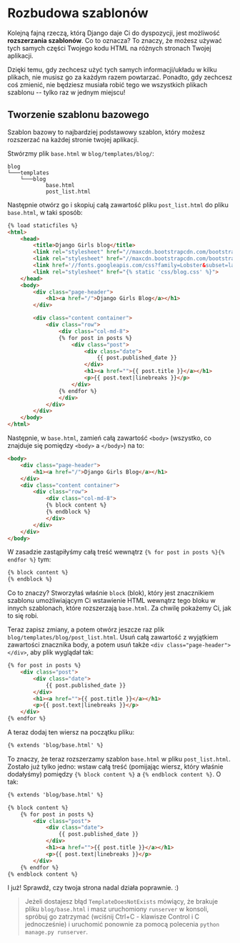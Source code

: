 # Rozbudowa szablonów

Kolejną fajną rzeczą, którą Django daje Ci do dyspozycji, jest możliwość **rozszerzania szablonów**. Co to oznacza? To znaczy, że możesz używać tych samych części Twojego kodu HTML na różnych stronach Twojej aplikacji.

Dzięki temu, gdy zechcesz użyć tych samych informacji/układu w kilku plikach, nie musisz go za każdym razem powtarzać. Ponadto, gdy zechcesz coś zmienić, nie będziesz musiała robić tego we wszystkich plikach szablonu -- tylko raz w jednym miejscu!

## Tworzenie szablonu bazowego

Szablon bazowy to najbardziej podstawowy szablon, który możesz rozszerzać na każdej stronie twojej aplikacji.

Stwórzmy plik `base.html` w `blog/templates/blog/`:

    blog
    └───templates
        └───blog
                base.html
                post_list.html
    

Następnie otwórz go i skopiuj całą zawartość pliku `post_list.html` do pliku `base.html`, w taki sposób:

```html
{% load staticfiles %}
<html>
    <head>
        <title>Django Girls blog</title>
        <link rel="stylesheet" href="//maxcdn.bootstrapcdn.com/bootstrap/3.2.0/css/bootstrap.min.css">
        <link rel="stylesheet" href="//maxcdn.bootstrapcdn.com/bootstrap/3.2.0/css/bootstrap-theme.min.css">
        <link href='//fonts.googleapis.com/css?family=Lobster&subset=latin,latin-ext' rel='stylesheet' type='text/css'>
        <link rel="stylesheet" href="{% static 'css/blog.css' %}">
    </head>
    <body>
        <div class="page-header">
            <h1><a href="/">Django Girls Blog</a></h1>
        </div>

        <div class="content container">
            <div class="row">
                <div class="col-md-8">
                {% for post in posts %}
                    <div class="post">
                        <div class="date">
                            {{ post.published_date }}
                        </div>
                        <h1><a href="">{{ post.title }}</a></h1>
                        <p>{{ post.text|linebreaks }}</p>
                    </div>
                {% endfor %}
                </div>
            </div>
        </div>
    </body>
</html>
```    

Następnie, w `base.html`, zamień całą zawartość `<body>` (wszystko, co znajduje się pomiędzy `<body>` a `</body>`) na to:

```html
<body>
    <div class="page-header">
        <h1><a href="/">Django Girls Blog</a></h1>
    </div>
    <div class="content container">
        <div class="row">
            <div class="col-md-8">
            {% block content %}
            {% endblock %}
            </div>
        </div>
    </div>
</body>
```
    

W zasadzie zastąpiłyśmy całą treść wewnątrz `{% for post in posts %}{% endfor %}` tym:

```html
{% block content %}
{% endblock %}
```
    

Co to znaczy? Stworzyłaś właśnie `block` (blok), który jest znacznikiem szablonu umożliwiającym Ci wstawienie HTML wewnątrz tego bloku w innych szablonach, które rozszerzają `base.html`. Za chwilę pokażemy Ci, jak to się robi.

Teraz zapisz zmiany, a potem otwórz jeszcze raz plik `blog/templates/blog/post_list.html`. Usuń całą zawartość z wyjątkiem zawartości znacznika body, a potem usuń także `<div class="page-header"></div>`, aby plik wyglądał tak:

```html
{% for post in posts %}
    <div class="post">
        <div class="date">
            {{ post.published_date }}
        </div>
        <h1><a href="">{{ post.title }}</a></h1>
        <p>{{ post.text|linebreaks }}</p>
    </div>
{% endfor %}
```
    

A teraz dodaj ten wiersz na początku pliku:

```html
{% extends 'blog/base.html' %}
```
    

To znaczy, że teraz rozszerzamy szablon `base.html` w pliku `post_list.html`. Zostało już tylko jedno: wstaw całą treść (pomijając wiersz, który właśnie dodałyśmy) pomiędzy `{% block content %}` a `{% endblock content %}`. O tak:

```html
{% extends 'blog/base.html' %}

{% block content %}
    {% for post in posts %}
        <div class="post">
            <div class="date">
                {{ post.published_date }}
            </div>
            <h1><a href="">{{ post.title }}</a></h1>
            <p>{{ post.text|linebreaks }}</p>
        </div>
    {% endfor %}
{% endblock content %}
```
    

I już! Sprawdź, czy twoja strona nadal działa poprawnie. :)

> Jeżeli dostajesz błąd `TemplateDoesNotExists` mówiący, że brakuje pliku `blog/base.html` i masz uruchomiony `runserver` w konsoli, spróbuj go zatrzymać (wciśnij Ctrl+C - klawisze Control i C jednocześnie) i uruchomić ponownie za pomocą polecenia `python manage.py runserver`.
